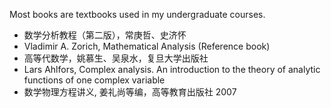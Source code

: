 Most books are textbooks used in my undergraduate courses.

* 数学分析教程（第二版），常庚哲、史济怀
* Vladimir A. Zorich, Mathematical Analysis (Reference book)
* 高等代数学，姚慕生、吴泉水，复旦大学出版社
* Lars Ahlfors, Complex analysis. An introduction to the theory of analytic functions of one complex variable
* 数学物理方程讲义, 姜礼尚等编，高等教育出版社  2007 
